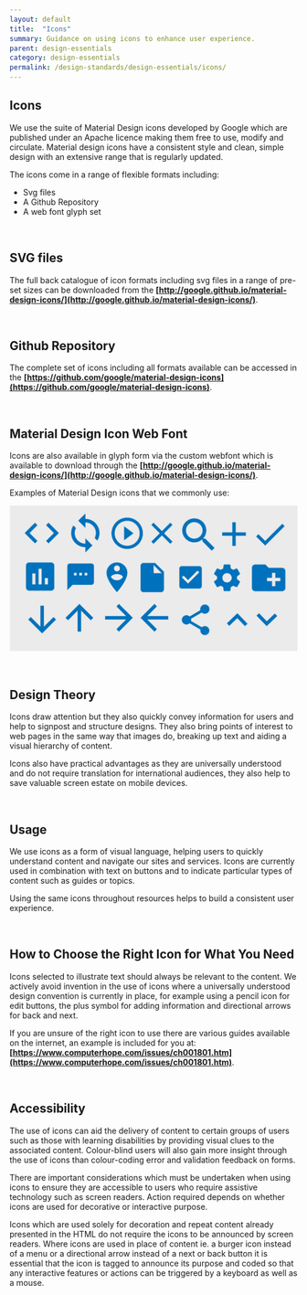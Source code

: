 ```yaml
---
layout: default
title:  "Icons"
summary: Guidance on using icons to enhance user experience.
parent: design-essentials
category: design-essentials
permalink: /design-standards/design-essentials/icons/
---
```



## Icons
We use the suite of Material Design icons developed by Google which are published under an Apache licence making them free to use, modify and circulate. Material design icons have a consistent style and clean, simple design with an extensive range that is regularly updated.

The icons come in a range of flexible formats including:

* Svg files
* A Github Repository
* A web font glyph set

<br>

## SVG files
The full back catalogue of icon formats including svg files in a range of pre-set sizes can be downloaded from the **[http://google.github.io/material-design-icons/](http://google.github.io/material-design-icons/)**.


<br>

## Github Repository
The complete set of icons including all formats available can be accessed in the **[https://github.com/google/material-design-icons](https://github.com/google/material-design-icons)**.

<br>

## Material Design Icon Web Font
Icons are also available in glyph form via the custom webfont which is available to download through the **[http://google.github.io/material-design-icons/](http://google.github.io/material-design-icons/)**.

Examples of Material Design icons that we commonly use:
<br>


![Icons](/assets/images/Design-standards-images/Example.icons-tabletup.jpg)
<br>

<br>

## Design Theory
Icons draw attention but they also quickly convey information for users and help to signpost and structure designs. They also bring points of interest to web pages in the same way that images do, breaking up text and aiding a visual hierarchy of content.

Icons also have practical advantages as they are universally understood and do not require translation for international audiences, they also help to save valuable screen estate on mobile devices.

<br>

## Usage
We use icons as a form of visual language, helping users to quickly understand content and navigate our sites and services. Icons are currently used in combination with text on buttons and to indicate particular types of content such as guides or topics.

Using the same icons throughout resources helps to build a consistent user experience.

<br>

## How to Choose the Right Icon for What You Need
Icons selected to illustrate text should always be relevant to the content. We actively avoid invention in the use of icons where a universally understood design convention is currently in place, for example using a pencil icon for edit buttons, the plus symbol for adding information and directional arrows for back and next.

If you are unsure of the right icon to use there are various guides available on the internet, an example is included for you at: **[https://www.computerhope.com/issues/ch001801.htm](https://www.computerhope.com/issues/ch001801.htm)**.

<br>

## Accessibility
The use of icons can aid the delivery of content to certain groups of users such as those with learning disabilities by providing visual clues to the associated content. Colour-blind users will also gain more insight through the use of icons than colour-coding error and validation feedback on forms.

There are important considerations which must be undertaken when using icons to ensure they are accessible to users who require assistive technology such as screen readers. Action required depends on whether icons are used for decorative or interactive purpose.

Icons which are used solely for decoration and repeat content already presented in the HTML do not require the icons to be announced by screen readers. Where icons are used in place of content ie. a burger icon instead of a menu or a directional arrow instead of a next or back button it is essential that the icon is tagged to announce its purpose and coded so that any interactive features or actions can be triggered by a keyboard as well as a mouse.
